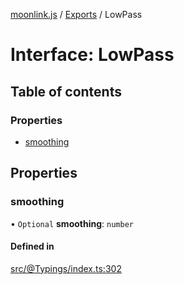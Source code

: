 [moonlink.js](../README.md) / [Exports](../modules.md) / LowPass

# Interface: LowPass

## Table of contents

### Properties

- [smoothing](LowPass.md#smoothing)

## Properties

### smoothing

• `Optional` **smoothing**: `number`

#### Defined in

[src/@Typings/index.ts:302](https://github.com/Ecliptia/moonlink.js/blob/694fece/src/@Typings/index.ts#L302)
